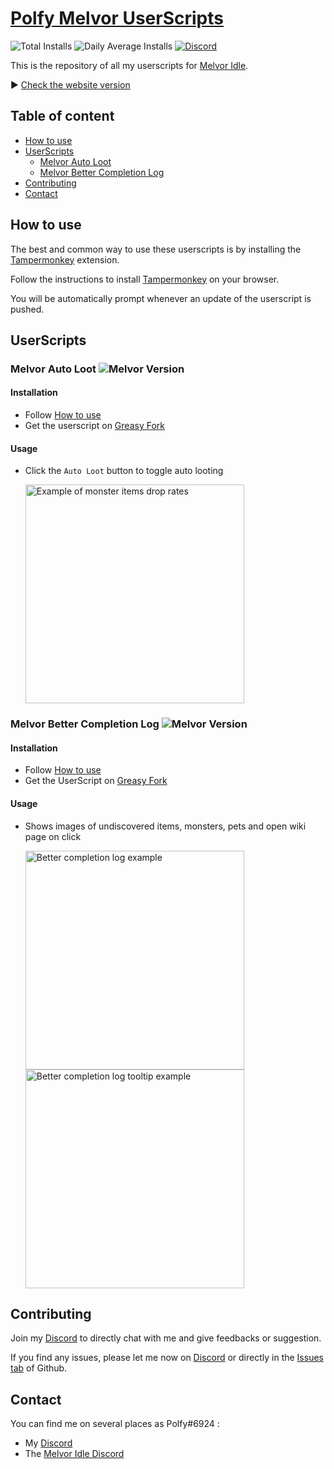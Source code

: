# [Polfy Melvor UserScripts](https://pierreyvesflamand.github.io/Polfy-Melvor-UserScripts/)

![Total Installs](https://img.shields.io/static/v1?label=1203&message=Total%20installs&color=green&style=flat)
![Daily Average Installs](https://img.shields.io/static/v1?label=13&message=Daily%20average%20installs&color=yellow&style=flat)
[![Discord](https://img.shields.io/static/v1?label=&message=Discord&color=lightgray&style=flat&logo=discord)](https://discord.gg/hAdGcWc4nY)

This is the repository of all my userscripts for [Melvor Idle](https://melvoridle.com/).

▶ [Check the website version](https://pierreyvesflamand.github.io/Polfy-Melvor-UserScripts/)

## Table of content

-   [How to use](#how-to-use)
-   [UserScripts](#userscripts)
    -   [Melvor Auto Loot](#melvor-auto-loot)
    -   [Melvor Better Completion Log](#melvor-better-completion-log)
-   [Contributing](#contributing)
-   [Contact](#contact)

## How to use

The best and common way to use these userscripts is by installing the [Tampermonkey](https://www.tampermonkey.net/) extension.

Follow the instructions to install [Tampermonkey](https://www.tampermonkey.net/) on your browser.

You will be automatically prompt whenever an update of the userscript is pushed.

## UserScripts

### Melvor Auto Loot ![Melvor Version](https://img.shields.io/static/v1?label=Melvor&message=v1.0.2&color=red&style=flat)

#### Installation

-   Follow [How to use](#how-to-use)
-   Get the userscript on [Greasy Fork](https://greasyfork.org/en/scripts/435548)

#### Usage

-   Click the `Auto Loot` button to toggle auto looting

    <img src="https://raw.githubusercontent.com/PierreYvesFlamand/Melvor-Auto-Loot/main/autoLootExample.png" width="350" title="Example of monster items drop rates" alt="Example of monster items drop rates">

### Melvor Better Completion Log ![Melvor Version](https://img.shields.io/static/v1?label=Melvor&message=v1.0.2&color=red&style=flat)

#### Installation

-   Follow [How to use](#how-to-use)
-   Get the UserScript on [Greasy Fork](https://greasyfork.org/en/scripts/438058)

#### Usage

-   Shows images of undiscovered items, monsters, pets and open wiki page on click

    <img src="https://raw.githubusercontent.com/PierreYvesFlamand/Melvor-Better-Completion-Log/main/betterCompletionLogExample.png" width="350" title="Better completion log example" alt="Better completion log example">
    <br />
    <img src="https://raw.githubusercontent.com/PierreYvesFlamand/Melvor-Better-Completion-Log/main/betterCompletionLogTooltipExample.png" width="350" title="Better completion log tooltip example" alt="Better completion log tooltip example">

## Contributing

Join my [Discord](https://discord.gg/hAdGcWc4nY) to directly chat with me and give feedbacks or suggestion.

If you find any issues, please let me now on [Discord](https://discord.gg/hAdGcWc4nY) or directly in the [Issues tab](https://github.com/PierreYvesFlamand/Polfy-Melvor-UserScripts/issues) of Github.

## Contact

You can find me on several places as Polfy#6924 :

-   My [Discord](https://discord.gg/hAdGcWc4nY)
-   The [Melvor Idle Discord](https://discord.gg/melvoridle)
